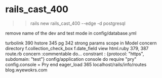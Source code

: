 rails_cast_400
==============

>> rails new rails_cast_400 --edge -d postgresql

remove name of the dev and test mode in config/database.yml

turbolink 390
hstore 345
pg 342
strong params
scope in Model
concern directory
f.collection_check_box
f.date_field
view html.ruby 379, 387
route.rb 
  concern :commentable do...
  constrant : {protocol: "https", subdomain: "test"}
config/application
  console do
    require "pry"
    config.console = Pry
  end
  eager_load 365
localhost/rails/info/routes
blog.wyewokrs.com
